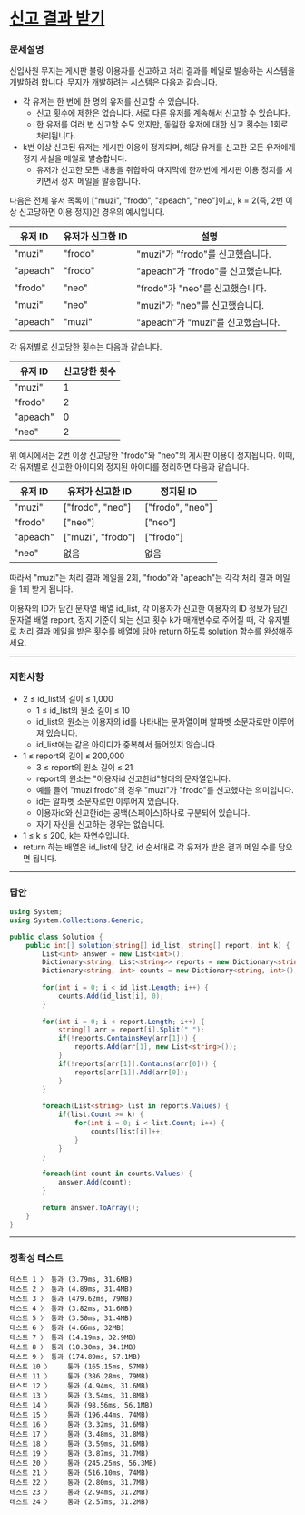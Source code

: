 # <a href="https://school.programmers.co.kr/learn/courses/30/lessons/92334">신고 결과 받기</a>

### 문제설명

신입사원 무지는 게시판 불량 이용자를 신고하고 처리 결과를 메일로 발송하는 시스템을 개발하려 합니다. 무지가 개발하려는 시스템은 다음과 같습니다.

 - 각 유저는 한 번에 한 명의 유저를 신고할 수 있습니다.
   - 신고 횟수에 제한은 없습니다. 서로 다른 유저를 계속해서 신고할 수 있습니다.
   - 한 유저를 여러 번 신고할 수도 있지만, 동일한 유저에 대한 신고 횟수는 1회로 처리됩니다.
 - k번 이상 신고된 유저는 게시판 이용이 정지되며, 해당 유저를 신고한 모든 유저에게 정지 사실을 메일로 발송합니다.
   - 유저가 신고한 모든 내용을 취합하여 마지막에 한꺼번에 게시판 이용 정지를 시키면서 정지 메일을 발송합니다.

다음은 전체 유저 목록이 ["muzi", "frodo", "apeach", "neo"]이고, k = 2(즉, 2번 이상 신고당하면 이용 정지)인 경우의 예시입니다.

| 유저 ID | 유저가 신고한 ID | 설명 |
| ------- | ------- | ------- |
| "muzi" | "frodo" | "muzi"가 "frodo"를 신고했습니다. |
| "apeach" | "frodo"	 | "apeach"가 "frodo"를 신고했습니다. |
| "frodo" | "neo" | "frodo"가 "neo"를 신고했습니다. |
| "muzi" | "neo" | "muzi"가 "neo"를 신고했습니다. |
| "apeach" | "muzi" | "apeach"가 "muzi"를 신고했습니다. |

각 유저별로 신고당한 횟수는 다음과 같습니다.

| 유저 ID | 신고당한 횟수 |
| ------- | ------- |
| "muzi" | 1 |
| "frodo" | 2 |
| "apeach" | 0 |
| "neo" | 2 |

위 예시에서는 2번 이상 신고당한 "frodo"와 "neo"의 게시판 이용이 정지됩니다. 이때, 각 유저별로 신고한 아이디와 정지된 아이디를 정리하면 다음과 같습니다.

| 유저 ID | 유저가 신고한 ID | 정지된 ID |
| ------- | ------- | ------- |
|"muzi" | ["frodo", "neo"] | ["frodo", "neo"] |
| "frodo" | ["neo"] | ["neo"] |
| "apeach" | ["muzi", "frodo"] | ["frodo"] |
| "neo" | 없음 | 없음 |

따라서 "muzi"는 처리 결과 메일을 2회, "frodo"와 "apeach"는 각각 처리 결과 메일을 1회 받게 됩니다.

이용자의 ID가 담긴 문자열 배열 id_list, 각 이용자가 신고한 이용자의 ID 정보가 담긴 문자열 배열 report, 정지 기준이 되는 신고 횟수 k가 매개변수로 주어질 때, 각 유저별로 처리 결과 메일을 받은 횟수를 배열에 담아 return 하도록 solution 함수를 완성해주세요.

***

### 제한사항

 - 2 ≤ id_list의 길이 ≤ 1,000
   - 1 ≤ id_list의 원소 길이 ≤ 10
   - id_list의 원소는 이용자의 id를 나타내는 문자열이며 알파벳 소문자로만 이루어져 있습니다.
   - id_list에는 같은 아이디가 중복해서 들어있지 않습니다.
 - 1 ≤ report의 길이 ≤ 200,000
   - 3 ≤ report의 원소 길이 ≤ 21
   - report의 원소는 "이용자id 신고한id"형태의 문자열입니다.
   - 예를 들어 "muzi frodo"의 경우 "muzi"가 "frodo"를 신고했다는 의미입니다.
   - id는 알파벳 소문자로만 이루어져 있습니다.
   - 이용자id와 신고한id는 공백(스페이스)하나로 구분되어 있습니다.
   - 자기 자신을 신고하는 경우는 없습니다.
 - 1 ≤ k ≤ 200, k는 자연수입니다.
 - return 하는 배열은 id_list에 담긴 id 순서대로 각 유저가 받은 결과 메일 수를 담으면 됩니다.

***

### 답안
``` csharp
using System;
using System.Collections.Generic;

public class Solution {
    public int[] solution(string[] id_list, string[] report, int k) {
        List<int> answer = new List<int>();
        Dictionary<string, List<string>> reports = new Dictionary<string, List<string>>();
        Dictionary<string, int> counts = new Dictionary<string, int>();
        
        for(int i = 0; i < id_list.Length; i++) {
            counts.Add(id_list[i], 0);
        }
        
        for(int i = 0; i < report.Length; i++) {
            string[] arr = report[i].Split(" ");
            if(!reports.ContainsKey(arr[1])) {
                reports.Add(arr[1], new List<string>());
            }
            if(!reports[arr[1]].Contains(arr[0])) {
                reports[arr[1]].Add(arr[0]);
            }
        }
        
        foreach(List<string> list in reports.Values) {
            if(list.Count >= k) {
                for(int i = 0; i < list.Count; i++) {
                    counts[list[i]]++;
                }
            }
        }
        
        foreach(int count in counts.Values) {
            answer.Add(count);
        }
        
        return answer.ToArray();
    }
}
```

***

### 정확성 테스트
```
테스트 1 〉	통과 (3.79ms, 31.6MB)
테스트 2 〉	통과 (4.89ms, 31.4MB)
테스트 3 〉	통과 (479.62ms, 79MB)
테스트 4 〉	통과 (3.82ms, 31.6MB)
테스트 5 〉	통과 (3.50ms, 31.4MB)
테스트 6 〉	통과 (4.66ms, 32MB)
테스트 7 〉	통과 (14.19ms, 32.9MB)
테스트 8 〉	통과 (10.30ms, 34.1MB)
테스트 9 〉	통과 (174.89ms, 57.1MB)
테스트 10 〉	통과 (165.15ms, 57MB)
테스트 11 〉	통과 (386.28ms, 79MB)
테스트 12 〉	통과 (4.94ms, 31.6MB)
테스트 13 〉	통과 (3.54ms, 31.8MB)
테스트 14 〉	통과 (98.56ms, 56.1MB)
테스트 15 〉	통과 (196.44ms, 74MB)
테스트 16 〉	통과 (3.32ms, 31.6MB)
테스트 17 〉	통과 (3.48ms, 31.8MB)
테스트 18 〉	통과 (3.59ms, 31.6MB)
테스트 19 〉	통과 (3.87ms, 31.7MB)
테스트 20 〉	통과 (245.25ms, 56.3MB)
테스트 21 〉	통과 (516.10ms, 74MB)
테스트 22 〉	통과 (2.80ms, 31.7MB)
테스트 23 〉	통과 (2.94ms, 31.2MB)
테스트 24 〉	통과 (2.57ms, 31.2MB)
```
